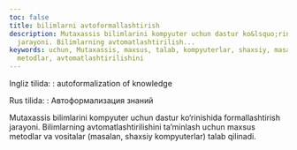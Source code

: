 ```yaml
---
toc: false
title: bilimlarni avtoformallashtirish
description: Mutaxassis bilimlarini kompyuter uchun dastur ko&lsquo;rinishida formallashtirish
  jarayoni. Bilimlarning avtomatlashtirilish...
keywords: uchun, Mutaxassis, maxsus, talab, kompyuterlar, shaxsiy, masalan, vositalar,
  metodlar, avtomatlashtirilishini
---
```


Ingliz tilida:
:   autoformalization of knowledge

Rus tilida:
:   Автоформализация знаний

Mutaxassis bilimlarini kompyuter uchun dastur ko‘rinishida formallashtirish jarayoni. Bilimlarning avtomatlashtirilishini ta’minlash uchun maxsus metodlar va vositalar (masalan, shaxsiy kompyuterlar) talab qilinadi.